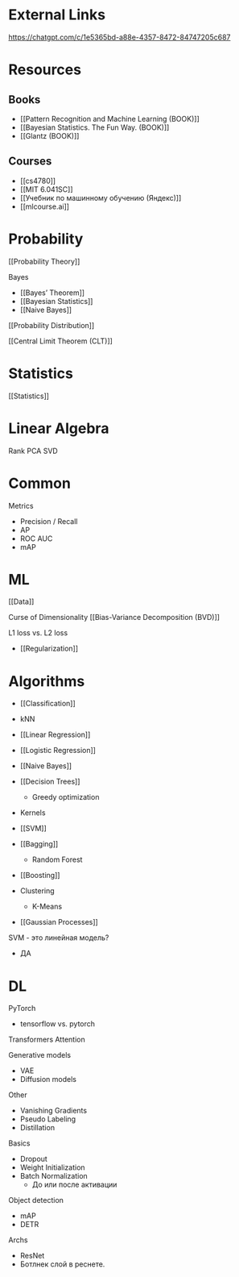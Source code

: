 
# External Links

https://chatgpt.com/c/1e5365bd-a88e-4357-8472-84747205c687


# Resources

## Books

- [[Pattern Recognition and Machine Learning (BOOK)]]
- [[Bayesian Statistics. The Fun Way. (BOOK)]]
- [[Glantz (BOOK)]]
## Courses

- [[cs4780]]
- [[MIT 6.041SC]]
- [[Учебник по машинному обучению (Яндекс)]]
- [[mlcourse.ai]]

# Probability

[[Probability Theory]]

Bayes
- [[Bayes’ Theorem]]
- [[Bayesian Statistics]]
- [[Naive Bayes]]


[[Probability Distribution]]

[[Central Limit Theorem (CLT)]]

# Statistics

[[Statistics]]

# Linear Algebra

Rank
PCA
SVD

# Common

Metrics
- Precision / Recall
- AP
- ROC AUC
- mAP

# ML

[[Data]]

Curse of Dimensionality
[[Bias-Variance Decomposition (BVD)]]

L1 loss vs. L2 loss
- [[Regularization]]

# Algorithms

- [[Classification]]

- kNN
- [[Linear Regression]]
- [[Logistic Regression]]
- [[Naive Bayes]]
- [[Decision Trees]]
	- Greedy optimization
- Kernels
- [[SVM]]
- [[Bagging]]
	- Random Forest
- [[Boosting]]
- Clustering
	- K-Means
- [[Gaussian Processes]]

SVM - это линейная модель?
- ДА

# DL

PyTorch
- tensorflow vs. pytorch

Transformers
Attention

Generative models
- VAE
- Diffusion models

Other
- Vanishing Gradients
- Pseudo Labeling
- Distillation

Basics
- Dropout
- Weight Initialization
- Batch Normalization
	- До или после активации

Object detection
- mAP
- DETR

Archs
- ResNet
- Ботлнек слой в реснете.